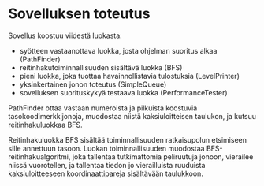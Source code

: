 # Sovelluksen toteutus

Sovellus koostuu viidestä luokasta:
* syötteen vastaanottava luokka, josta ohjelman suoritus alkaa (PathFinder)
* reitinhakutoiminnallisuuden sisältävä luokka (BFS)
* pieni luokka, joka tuottaa havainnollistavia tulostuksia (LevelPrinter)
* yksinkertainen jonon toteutus (SimpleQueue)
* sovelluksen suorituskykyä testaava luokka (PerformanceTester)

PathFinder ottaa vastaan numeroista ja pilkuista koostuvia tasokoodimerkkijonoja, muodostaa niistä kaksiuloitteisen taulukon, ja kutsuu reitinhakuluokkaa BFS.

Reitinhakuluokka BFS sisältää toiminnallisuuden ratkaisupolun etsimiseen sille annettuun tasoon. Luokan toiminnallisuuden muodostaa BFS-reitinhakualgoritmi, joka tallentaa tutkimattomia peliruutuja jonoon, vierailee niissä vuorotellen, ja tallentaa tiedon jo vierailluista ruuduista kaksiuloitteeseen koordinaattipareja sisältävään taulukkoon.
